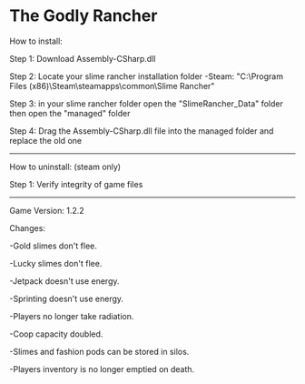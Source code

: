 # The Godly Rancher
How to install: 

Step 1: Download Assembly-CSharp.dll

Step 2: Locate your slime rancher installation folder
-Steam: "C:\Program Files (x86)\Steam\steamapps\common\Slime Rancher"

Step 3: in your slime rancher folder open the "SlimeRancher_Data" folder then open the "managed" folder

Step 4: Drag the Assembly-CSharp.dll file into the managed folder and replace the old one

-----

How to uninstall: (steam only)

Step 1: Verify integrity of game files

-----

Game Version: 1.2.2

Changes:

-Gold slimes don't flee.

-Lucky slimes don't flee.

-Jetpack doesn't use energy.

-Sprinting doesn't use energy.

-Players no longer take radiation.

-Coop capacity doubled.

-Slimes and fashion pods can be stored in silos.

-Players inventory is no longer emptied on death.
